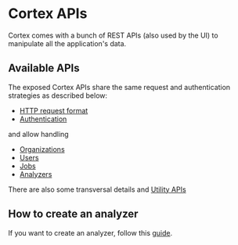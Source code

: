 # Cortex APIs

Cortex comes with a bunch of REST APIs (also used by the UI) to manipulate all the application's data.

## Available APIs

The exposed Cortex APIs share the same request and authentication strategies as described below:

- [HTTP request format](request.md)
- [Authentication](authentication.md)

and allow handling

- [Organizations](organization.md)
- [Users](user.md)
- [Jobs](job.md)
- [Analyzers](analyzer.md)

There are also some transversal details and [Utility APIs](misc.md)

## How to create an analyzer

If you want to create an analyzer, follow this [guide](how-to-create-an-analyzer.md).
